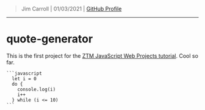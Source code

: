 > Jim Carroll |
> 01/03/2021 |
> [GitHub Profile](https://github.com/pulamusic)

---

# quote-generator

This is the first project for the [ZTM JavaScript Web Projects tutorial](https://academy.zerotomastery.io/). Cool so far.

~~~
```javascript
  let i = 0
  do {
    console.log(i)
    i++
  } while (i <= 10)
```
~~~
